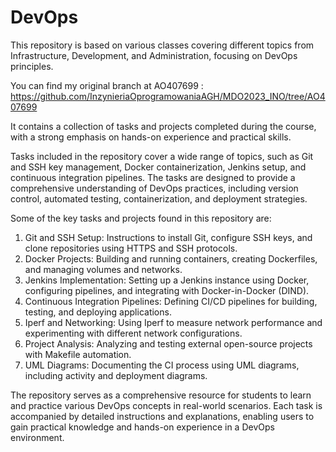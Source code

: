 # DevOps 
This repository is based on various classes covering different topics from Infrastructure, Development, and Administration, focusing on DevOps principles.

You can find my original branch at AO407699 : https://github.com/InzynieriaOprogramowaniaAGH/MDO2023_INO/tree/AO407699

It contains a collection of tasks and projects completed during the course, with a strong emphasis on hands-on experience and practical skills.

Tasks included in the repository cover a wide range of topics, such as Git and SSH key management, Docker containerization, Jenkins setup, and continuous integration pipelines. The tasks are designed to provide a comprehensive understanding of DevOps practices, including version control, automated testing, containerization, and deployment strategies.

Some of the key tasks and projects found in this repository are:

  1. Git and SSH Setup: Instructions to install Git, configure SSH keys, and clone repositories using HTTPS and SSH protocols.
  2. Docker Projects: Building and running containers, creating Dockerfiles, and managing volumes and networks.
  3. Jenkins Implementation: Setting up a Jenkins instance using Docker, configuring pipelines, and integrating with Docker-in-Docker (DIND).
  4. Continuous Integration Pipelines: Defining CI/CD pipelines for building, testing, and deploying applications.
  5. Iperf and Networking: Using Iperf to measure network performance and experimenting with different network configurations.
  6. Project Analysis: Analyzing and testing external open-source projects with Makefile automation.
  7. UML Diagrams: Documenting the CI process using UML diagrams, including activity and deployment diagrams.

The repository serves as a comprehensive resource for students to learn and practice various DevOps concepts in real-world scenarios. Each task is accompanied by detailed instructions and explanations, enabling users to gain practical knowledge and hands-on experience in a DevOps environment.
